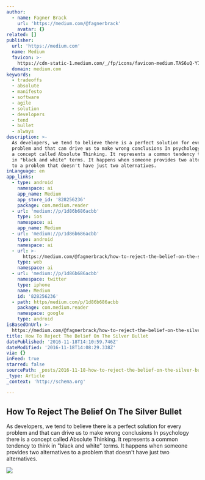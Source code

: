 ```yaml
---
author:
  - name: Fagner Brack
    url: 'https://medium.com/@fagnerbrack'
    avatar: {}
related: []
publisher:
  url: 'https://medium.com'
  name: Medium
  favicon: >-
    https://cdn-static-1.medium.com/_/fp/icons/favicon-medium.TAS6uQ-Y7kcKgi0xjcYHXw.ico
  domain: medium.com
keywords:
  - tradeoffs
  - absolute
  - manifesto
  - software
  - agile
  - solution
  - developers
  - tend
  - bullet
  - always
description: >-
  As developers, we tend to believe there is a perfect solution for every
  problem and that can drive us to make wrong conclusions In psychology there is
  a concept called Absolute Thinking. It represents a common tendency to think
  in "black and white" terms. It happens when someone provides two alternatives
  to a problem that doesn't have just two alternatives.
inLanguage: en
app_links:
  - type: android
    namespace: ai
    app_name: Medium
    app_store_id: '828256236'
    package: com.medium.reader
  - url: 'medium://p/1d86b686acbb'
    type: ios
    namespace: ai
    app_name: Medium
  - url: 'medium://p/1d86b686acbb'
    type: android
    namespace: ai
  - url: >-
      https://medium.com/@fagnerbrack/how-to-reject-the-belief-on-the-silver-bullet-1d86b686acbb
    type: web
    namespace: ai
  - url: 'medium://p/1d86b686acbb'
    namespace: twitter
    type: iphone
    name: Medium
    id: '828256236'
  - path: https/medium.com/p/1d86b686acbb
    package: com.medium.reader
    namespace: google
    type: android
isBasedOnUrl: >-
  https://medium.com/@fagnerbrack/how-to-reject-the-belief-on-the-silver-bullet-1d86b686acbb#.pqt6dmdu7
title: How To Reject The Belief On The Silver Bullet
datePublished: '2016-11-18T14:10:59.746Z'
dateModified: '2016-11-18T14:08:29.338Z'
via: {}
inFeed: true
starred: false
sourcePath: _posts/2016-11-18-how-to-reject-the-belief-on-the-silver-bullet.md
_type: Article
_context: 'http://schema.org'

---
```

<article style=""><h1>How To Reject The Belief On The Silver Bullet</h1><p>As developers, we tend to believe there is a perfect solution for every problem and that can drive us to make wrong conclusions In psychology there is a concept called Absolute Thinking. It represents a common tendency to think in "black and white" terms. It happens when someone provides two alternatives to a problem that doesn't have just two alternatives.</p><img src="https://cdn-images-1.medium.com/max/1200/1*bCMInCS7a0y-Ybc1f1IWZg.jpeg" /></article>